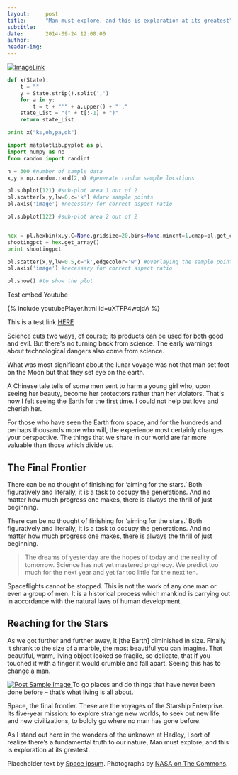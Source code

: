 ```yaml
---
layout:     post
title:      "Man must explore, and this is exploration at its greatest"
subtitle:   
date:       2014-09-24 12:00:00
author:     
header-img: 
---
```

[![ImageLink](https://img.youtube.com/vi/IPKAwJKGSDc/0.jpg)](https://www.youtube.com/watch?v=IPKAwJKGSDc)

```python
def x(State):
    t = ""
    y = State.strip().split(',')
    for a in y:
        t = t + "'" + a.upper() + "',"
    state_List = "(" + t[:-1] + ")"
    return state_List

print x("ks,oh,pa,ok")

import matplotlib.pyplot as pl
import numpy as np
from random import randint

n = 300 #number of sample data
x,y = np.random.rand(2,n) #generate random sample locations

pl.subplot(121) #sub-plot area 1 out of 2
pl.scatter(x,y,lw=0,c='k') #darw sample points
pl.axis('image') #necessary for correct aspect ratio

pl.subplot(122) #sub-plot area 2 out of 2


hex = pl.hexbin(x,y,C=None,gridsize=20,bins=None,mincnt=1,cmap=pl.get_cmap('bwr')) #hexbinning
shootingpct = hex.get_array()
print shootingpct

pl.scatter(x,y,lw=0.5,c='k',edgecolor='w') #overlaying the sample points
pl.axis('image') #necessary for correct aspect ratio

pl.show() #to show the plot
```
Test embed Youtube

{% include youtubePlayer.html id=uXTFP4wcjdA %}

This is a test link <a href="https://djberghoff.github.io/purple/">HERE</a>
<p>Science cuts two ways, of course; its products can be used for both good and evil. But there's no turning back from science. The early warnings about technological dangers also come from science.</p>

<p>What was most significant about the lunar voyage was not that man set foot on the Moon but that they set eye on the earth.</p>

<p>A Chinese tale tells of some men sent to harm a young girl who, upon seeing her beauty, become her protectors rather than her violators. That's how I felt seeing the Earth for the first time. I could not help but love and cherish her.</p>

<p>For those who have seen the Earth from space, and for the hundreds and perhaps thousands more who will, the experience most certainly changes your perspective. The things that we share in our world are far more valuable than those which divide us.</p>

<h2 class="section-heading">The Final Frontier</h2>

<p>There can be no thought of finishing for ‘aiming for the stars.’ Both figuratively and literally, it is a task to occupy the generations. And no matter how much progress one makes, there is always the thrill of just beginning.</p>

<p>There can be no thought of finishing for ‘aiming for the stars.’ Both figuratively and literally, it is a task to occupy the generations. And no matter how much progress one makes, there is always the thrill of just beginning.</p>

<blockquote>The dreams of yesterday are the hopes of today and the reality of tomorrow. Science has not yet mastered prophecy. We predict too much for the next year and yet far too little for the next ten.</blockquote>

<p>Spaceflights cannot be stopped. This is not the work of any one man or even a group of men. It is a historical process which mankind is carrying out in accordance with the natural laws of human development.</p>

<h2 class="section-heading">Reaching for the Stars</h2>

<p>As we got further and further away, it [the Earth] diminished in size. Finally it shrank to the size of a marble, the most beautiful you can imagine. That beautiful, warm, living object looked so fragile, so delicate, that if you touched it with a finger it would crumble and fall apart. Seeing this has to change a man.</p>

<a href="#">
    <img src="{{ site.baseurl }}/img/post-sample-image.jpg" alt="Post Sample Image">
</a>
<span class="caption text-muted">To go places and do things that have never been done before – that’s what living is all about.</span>

<p>Space, the final frontier. These are the voyages of the Starship Enterprise. Its five-year mission: to explore strange new worlds, to seek out new life and new civilizations, to boldly go where no man has gone before.</p>

<p>As I stand out here in the wonders of the unknown at Hadley, I sort of realize there’s a fundamental truth to our nature, Man must explore, and this is exploration at its greatest.</p>

<p>Placeholder text by <a href="http://spaceipsum.com/">Space Ipsum</a>. Photographs by <a href="https://www.flickr.com/photos/nasacommons/">NASA on The Commons</a>.</p>
